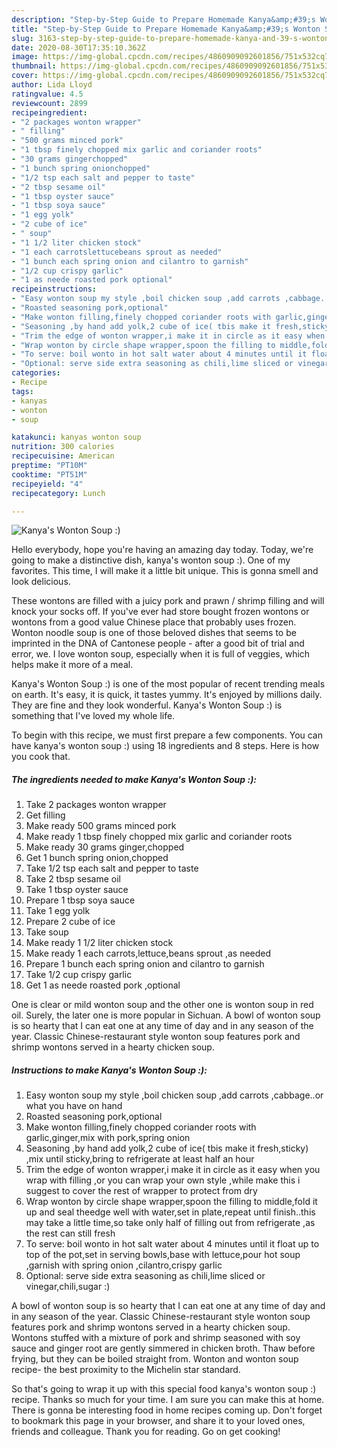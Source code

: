 ```yaml
---
description: "Step-by-Step Guide to Prepare Homemade Kanya&amp;#39;s Wonton Soup :)"
title: "Step-by-Step Guide to Prepare Homemade Kanya&amp;#39;s Wonton Soup :)"
slug: 3163-step-by-step-guide-to-prepare-homemade-kanya-and-39-s-wonton-soup
date: 2020-08-30T17:35:10.362Z
image: https://img-global.cpcdn.com/recipes/4860909092601856/751x532cq70/kanyas-wonton-soup-recipe-main-photo.jpg
thumbnail: https://img-global.cpcdn.com/recipes/4860909092601856/751x532cq70/kanyas-wonton-soup-recipe-main-photo.jpg
cover: https://img-global.cpcdn.com/recipes/4860909092601856/751x532cq70/kanyas-wonton-soup-recipe-main-photo.jpg
author: Lida Lloyd
ratingvalue: 4.5
reviewcount: 2899
recipeingredient:
- "2 packages wonton wrapper"
- " filling"
- "500 grams minced pork"
- "1 tbsp finely chopped mix garlic and coriander roots"
- "30 grams gingerchopped"
- "1 bunch spring onionchopped"
- "1/2 tsp each salt and pepper to taste"
- "2 tbsp sesame oil"
- "1 tbsp oyster sauce"
- "1 tbsp soya sauce"
- "1 egg yolk"
- "2 cube of ice"
- " soup"
- "1 1/2 liter chicken stock"
- "1 each carrotslettucebeans sprout as needed"
- "1 bunch each spring onion and cilantro to garnish"
- "1/2 cup crispy garlic"
- "1 as neede roasted pork optional"
recipeinstructions:
- "Easy wonton soup my style ,boil chicken soup ,add carrots ,cabbage..or what you have on hand"
- "Roasted seasoning pork,optional"
- "Make wonton filling,finely chopped coriander roots with garlic,ginger,mix with pork,spring onion"
- "Seasoning ,by hand add yolk,2 cube of ice( tbis make it fresh,sticky) ,mix until sticky,bring to refrigerate at least half an hour"
- "Trim the edge of wonton wrapper,i make it in circle as it easy when you wrap with filling ,or you can wrap your own style ,while make this i suggest to cover the rest of wrapper to protect from dry"
- "Wrap wonton by circle shape wrapper,spoon the filling to middle,fold it up and seal theedge well with water,set in plate,repeat until finish..this may take a little time,so take only half of filling out from refrigerate ,as the rest can still fresh"
- "To serve: boil wonto in hot salt water about 4 minutes until it float up to top of the pot,set in serving bowls,base with lettuce,pour hot soup ,garnish with spring onion ,cilantro,crispy garlic"
- "Optional: serve side extra seasoning as chili,lime sliced or vinegar,chili,sugar :)"
categories:
- Recipe
tags:
- kanyas
- wonton
- soup

katakunci: kanyas wonton soup 
nutrition: 300 calories
recipecuisine: American
preptime: "PT10M"
cooktime: "PT51M"
recipeyield: "4"
recipecategory: Lunch

---
```



![Kanya&#39;s Wonton Soup :)](https://img-global.cpcdn.com/recipes/4860909092601856/751x532cq70/kanyas-wonton-soup-recipe-main-photo.jpg)

Hello everybody, hope you're having an amazing day today. Today, we're going to make a distinctive dish, kanya&#39;s wonton soup :). One of my favorites. This time, I will make it a little bit unique. This is gonna smell and look delicious.

These wontons are filled with a juicy pork and prawn / shrimp filling and will knock your socks off. If you&#39;ve ever had store bought frozen wontons or wontons from a good value Chinese place that probably uses frozen. Wonton noodle soup is one of those beloved dishes that seems to be imprinted in the DNA of Cantonese people - after a good bit of trial and error, we. I love wonton soup, especially when it is full of veggies, which helps make it more of a meal.

Kanya&#39;s Wonton Soup :) is one of the most popular of recent trending meals on earth. It's easy, it is quick, it tastes yummy. It's enjoyed by millions daily. They are fine and they look wonderful. Kanya&#39;s Wonton Soup :) is something that I've loved my whole life.


To begin with this recipe, we must first prepare a few components. You can have kanya&#39;s wonton soup :) using 18 ingredients and 8 steps. Here is how you cook that.

<!--inarticleads1-->

##### The ingredients needed to make Kanya&#39;s Wonton Soup :):

1. Take 2 packages wonton wrapper
1. Get  filling
1. Make ready 500 grams minced pork
1. Make ready 1 tbsp finely chopped mix garlic and coriander roots
1. Make ready 30 grams ginger,chopped
1. Get 1 bunch spring onion,chopped
1. Take 1/2 tsp each salt and pepper to taste
1. Take 2 tbsp sesame oil
1. Take 1 tbsp oyster sauce
1. Prepare 1 tbsp soya sauce
1. Take 1 egg yolk
1. Prepare 2 cube of ice
1. Take  soup
1. Make ready 1 1/2 liter chicken stock
1. Make ready 1 each carrots,lettuce,beans sprout ,as needed
1. Prepare 1 bunch each spring onion and cilantro to garnish
1. Take 1/2 cup crispy garlic
1. Get 1 as neede roasted pork ,optional


One is clear or mild wonton soup and the other one is wonton soup in red oil. Surely, the later one is more popular in Sichuan. A bowl of wonton soup is so hearty that I can eat one at any time of day and in any season of the year. Classic Chinese-restaurant style wonton soup features pork and shrimp wontons served in a hearty chicken soup. 

<!--inarticleads2-->

##### Instructions to make Kanya&#39;s Wonton Soup :):

1. Easy wonton soup my style ,boil chicken soup ,add carrots ,cabbage..or what you have on hand
1. Roasted seasoning pork,optional
1. Make wonton filling,finely chopped coriander roots with garlic,ginger,mix with pork,spring onion
1. Seasoning ,by hand add yolk,2 cube of ice( tbis make it fresh,sticky) ,mix until sticky,bring to refrigerate at least half an hour
1. Trim the edge of wonton wrapper,i make it in circle as it easy when you wrap with filling ,or you can wrap your own style ,while make this i suggest to cover the rest of wrapper to protect from dry
1. Wrap wonton by circle shape wrapper,spoon the filling to middle,fold it up and seal theedge well with water,set in plate,repeat until finish..this may take a little time,so take only half of filling out from refrigerate ,as the rest can still fresh
1. To serve: boil wonto in hot salt water about 4 minutes until it float up to top of the pot,set in serving bowls,base with lettuce,pour hot soup ,garnish with spring onion ,cilantro,crispy garlic
1. Optional: serve side extra seasoning as chili,lime sliced or vinegar,chili,sugar :)


A bowl of wonton soup is so hearty that I can eat one at any time of day and in any season of the year. Classic Chinese-restaurant style wonton soup features pork and shrimp wontons served in a hearty chicken soup. Wontons stuffed with a mixture of pork and shrimp seasoned with soy sauce and ginger root are gently simmered in chicken broth. Thaw before frying, but they can be boiled straight from. Wonton and wonton soup recipe- the best proximity to the Michelin star standard. 

So that's going to wrap it up with this special food kanya&#39;s wonton soup :) recipe. Thanks so much for your time. I am sure you can make this at home. There is gonna be interesting food in home recipes coming up. Don't forget to bookmark this page in your browser, and share it to your loved ones, friends and colleague. Thank you for reading. Go on get cooking!
